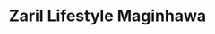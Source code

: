 ---
title: "Zaril Lifestyle Maginhawa"
url: /quezon-city/zaril-lifestyle-maginhawa/
shop: clothes
---
